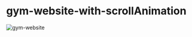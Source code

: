 # gym-website-with-scrollAnimation
![gym-website](https://user-images.githubusercontent.com/104000401/185793033-8eeaa887-93d2-42b9-b051-4d51f3e8a907.png)
